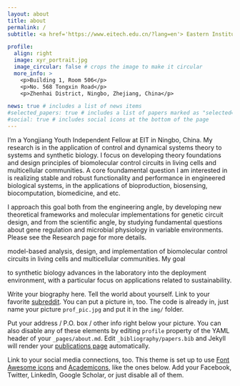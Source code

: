 ```yaml
---
layout: about
title: about
permalink: /
subtitle: <a href='https://www.eitech.edu.cn/?lang=en'> Eastern Institute of Technology, Ningbo</a>. Email:</a>xren@eitech.edu.cn.

profile:
  align: right
  image: xyr_portrait.jpg
  image_circular: false # crops the image to make it circular
  more_info: >
    <p>Building 1, Room 506</p>
    <p>No. 568 Tongxin Road</p>
    <p>Zhenhai District, Ningbo, Zhejiang, China</p>

news: true # includes a list of news items
#selected_papers: true # includes a list of papers marked as "selected={true}"
#social: true # includes social icons at the bottom of the page
---
```


I’m a Yongjiang Youth Independent Fellow at EIT in Ningbo, China. My research is in the application of control and dynamical systems theory to systems and synthetic biology. I focus on developing theory foundations and design principles of biomolecular control circuits in living cells and multicellular communities. A core foundamental question I am interested in is realizing stable and robust functionality and performance in engineered biological systems, in the applications of bioproduction, biosensing, biocomputation, biomedicine, and etc.


I approach this goal both from the engineering angle, by developing new theoretical frameworks and molecular implementations for genetic circuit design, and from the scientific angle, by studying fundamental questions about gene regulation and microbial physiology in variable environments. Please see the Research page for more details.

model-based analysis, design, and implementation of biomolecular control circuits in living cells and multicellular communities. My goal  


to synthetic biology advances in the laboratory into the deployment environment, with a particular focus on applications related to sustainability.

Write your biography here. Tell the world about yourself. Link to your favorite [subreddit](http://reddit.com). You can put a picture in, too. The code is already in, just name your picture `prof_pic.jpg` and put it in the `img/` folder.

Put your address / P.O. box / other info right below your picture. You can also disable any of these elements by editing `profile` property of the YAML header of your `_pages/about.md`. Edit `_bibliography/papers.bib` and Jekyll will render your [publications page](/al-folio/publications/) automatically.

Link to your social media connections, too. This theme is set up to use [Font Awesome icons](https://fontawesome.com/) and [Academicons](https://jpswalsh.github.io/academicons/), like the ones below. Add your Facebook, Twitter, LinkedIn, Google Scholar, or just disable all of them.
